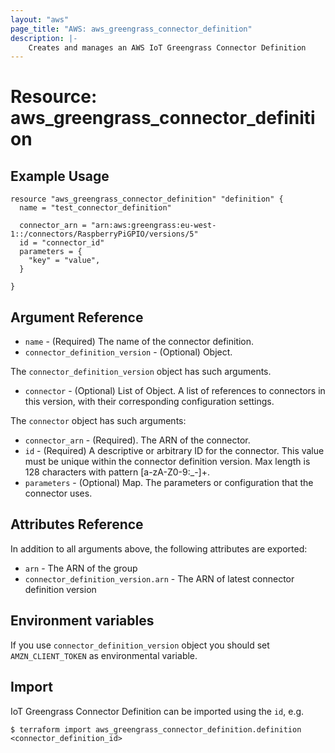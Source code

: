 ```yaml
---
layout: "aws"
page_title: "AWS: aws_greengrass_connector_definition"
description: |-
    Creates and manages an AWS IoT Greengrass Connector Definition
---
```


# Resource: aws_greengrass_connector_definition

## Example Usage

```hcl
resource "aws_greengrass_connector_definition" "definition" {
  name = "test_connector_definition"

  connector_arn = "arn:aws:greengrass:eu-west-1::/connectors/RaspberryPiGPIO/versions/5"
  id = "connector_id"
  parameters = {
    "key" = "value",
  }

}
```

## Argument Reference
* `name` - (Required) The name of the connector definition.
* `connector_definition_version` - (Optional) Object.

The `connector_definition_version` object has such arguments.
* `connector` - (Optional) List of Object. A list of references to connectors in this version, with their corresponding configuration settings.

The `connector` object has such arguments:
* `connector_arn` - (Required). The ARN of the connector.
* `id` - (Required) A descriptive or arbitrary ID for the connector. This value must be unique within the connector definition version. Max length is 128 characters with pattern [a-zA-Z0-9:_-]+.
* `parameters` - (Optional) Map. The parameters or configuration that the connector uses.

## Attributes Reference

In addition to all arguments above, the following attributes are exported:

* `arn` - The ARN of the group
* `connector_definition_version.arn` - The ARN of latest connector definition version

## Environment variables
If you use `connector_definition_version` object you should set `AMZN_CLIENT_TOKEN` as environmental variable.

## Import

IoT Greengrass Connector Definition can be imported using the `id`, e.g.

```
$ terraform import aws_greengrass_connector_definition.definition <connector_definition_id>
```
